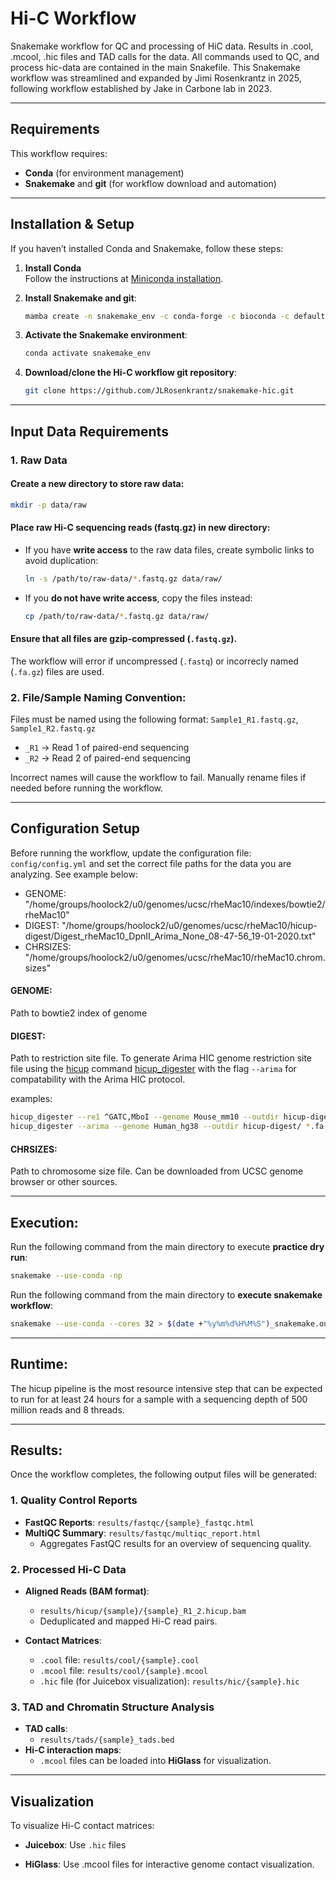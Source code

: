 # Hi-C Workflow

Snakemake workflow for QC and processing of HiC data. Results in .cool, .mcool, .hic files and TAD calls for the data. All commands used to QC, and process hic-data are contained in the main Snakefile. This Snakemake workflow was streamlined and expanded by Jimi Rosenkrantz in 2025, following workflow established by Jake in Carbone lab in 2023.

---

## Requirements

This workflow requires:
   - **Conda** (for environment management)
   - **Snakemake** and **git** (for workflow download and automation)

---

## Installation & Setup

If you haven’t installed Conda and Snakemake, follow these steps:

1. **Install Conda**  
   Follow the instructions at [Miniconda installation](https://docs.conda.io/en/latest/miniconda.html).

2. **Install Snakemake and git**:
   ```bash
   mamba create -n snakemake_env -c conda-forge -c bioconda -c defaults snakemake git
   ```
   
3. **Activate the Snakemake environment**:  
   ```bash
   conda activate snakemake_env
   ```
   
4. **Download/clone the Hi-C workflow git repository**:
   ```bash
   git clone https://github.com/JLRosenkrantz/snakemake-hic.git
   ```  

---

## Input Data Requirements

### 1. Raw Data
#### Create a new directory to store raw data:
   ```bash
   mkdir -p data/raw
   ```

#### Place raw Hi-C sequencing reads (fastq.gz) in new directory:
- If you have **write access** to the raw data files, create symbolic links to avoid duplication:
   ```bash
   ln -s /path/to/raw-data/*.fastq.gz data/raw/
   ```

- If you **do not have write access**, copy the files instead:
   ```bash
   cp /path/to/raw-data/*.fastq.gz data/raw/
   ```

#### Ensure that all files are gzip-compressed (`.fastq.gz`).
The workflow will error if uncompressed (`.fastq`) or incorrecly named (`.fa.gz`) files are used.

### 2. File/Sample Naming Convention:
Files must be named using the following format: 
`Sample1_R1.fastq.gz`, `Sample1_R2.fastq.gz`
   - `_R1` → Read 1 of paired-end sequencing
   - `_R2` → Read 2 of paired-end sequencing

Incorrect names will cause the workflow to fail. Manually rename files if needed before running the workflow.

---

## Configuration Setup
Before running the workflow, update the configuration file: `config/config.yml` and set the correct file paths for the data you are analyzing. See example below:
   - GENOME: "/home/groups/hoolock2/u0/genomes/ucsc/rheMac10/indexes/bowtie2/rheMac10"
   - DIGEST: "/home/groups/hoolock2/u0/genomes/ucsc/rheMac10/hicup-digest/Digest_rheMac10_DpnII_Arima_None_08-47-56_19-01-2020.txt"
   - CHRSIZES: "/home/groups/hoolock2/u0/genomes/ucsc/rheMac10/rheMac10.chrom.sizes"

#### GENOME:
Path to bowtie2 index of genome

#### DIGEST:
Path to restriction site file. To generate Arima HIC genome restriction site file using the [hicup](https://www.bioinformatics.babraham.ac.uk/projects/hicup/) command [hicup_digester](https://www.bioinformatics.babraham.ac.uk/projects/hicup/) with the flag `--arima` for compatability with the Arima HIC protocol.

examples:
```bash
hicup_digester --re1 ^GATC,MboI --genome Mouse_mm10 --outdir hicup-digest/ *.fa &
hicup_digester --arima --genome Human_hg38 --outdir hicup-digest/ *.fa &
```

#### CHRSIZES:
Path to chromosome size file. Can be downloaded from UCSC genome browser or other sources. 

---

## Execution:
Run the following command from the main directory to execute **practice dry run**:
```bash
snakemake --use-conda -np
```

Run the following command from the main directory to **execute snakemake workflow**:
```bash
snakemake --use-conda --cores 32 > $(date +"%y%m%d%H%M%S")_snakemake.out 2>&1
```

---

## Runtime:
The hicup pipeline is the most resource intensive step that can be expected to run for at least 24 hours for a sample with a sequencing depth of 500 million reads and 8 threads.

---

## Results:
Once the workflow completes, the following output files will be generated:

### 1. Quality Control Reports
- **FastQC Reports**: `results/fastqc/{sample}_fastqc.html`
- **MultiQC Summary**: `results/fastqc/multiqc_report.html`
   - Aggregates FastQC results for an overview of sequencing quality.

### 2. Processed Hi-C Data
- **Aligned Reads (BAM format)**:
   - `results/hicup/{sample}/{sample}_R1_2.hicup.bam`
   - Deduplicated and mapped Hi-C read pairs.

- **Contact Matrices**:
   - `.cool` file: `results/cool/{sample}.cool`
   - `.mcool` file: `results/cool/{sample}.mcool`
   - `.hic` file (for Juicebox visualization): `results/hic/{sample}.hic`

### 3. TAD and Chromatin Structure Analysis
- **TAD calls**:
   - `results/tads/{sample}_tads.bed`
- **Hi-C interaction maps**:
   - `.mcool` files can be loaded into **HiGlass** for visualization.

---

## Visualization
To visualize Hi-C contact matrices:

- **Juicebox**:
Use `.hic` files

- **HiGlass**:
Use .mcool files for interactive genome contact visualization.








